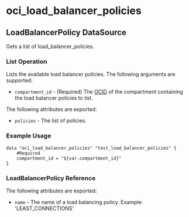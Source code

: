 
# oci_load_balancer_policies

## LoadBalancerPolicy DataSource

Gets a list of load_balancer_policies.

### List Operation
Lists the available load balancer policies.
The following arguments are supported:

* `compartment_id` - (Required) The [OCID](https://docs.us-phoenix-1.oraclecloud.com/Content/General/Concepts/identifiers.htm) of the compartment containing the load balancer policies to list.


The following attributes are exported:

* `policies` - The list of policies.

### Example Usage

```hcl
data "oci_load_balancer_policies" "test_load_balancer_policies" {
	#Required
	compartment_id = "${var.compartment_id}"
}
```
### LoadBalancerPolicy Reference

The following attributes are exported:

* `name` - The name of a load balancing policy.  Example: 'LEAST_CONNECTIONS' 
